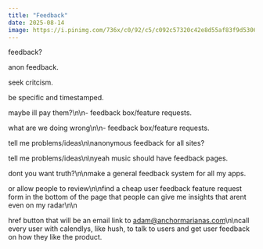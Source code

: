 ```yaml
---
title: "Feedback"
date: 2025-08-14
image: https://i.pinimg.com/736x/c0/92/c5/c092c57320c42e8d55af83f9d5306314.jpg
---
```


feedback?

anon feedback.

seek critcism.

be specific and timestamped.

maybe ill pay them?\n\n- feedback box/feature requests.

what are we doing wrong\n\n- feedback box/feature requests.

tell me problems/ideas\n\nanonymous feedback for all sites?

tell me problems/ideas\n\nyeah music should have feedback pages.

dont you want truth?\n\nmake a general feedback system for all my apps.

or allow people to review\n\nfind a cheap user feedback feature request form in the bottom of the page that people can give me insights that arent even on my radar\n\n

href button that will be an email link to adam@anchormarianas.com\n\ncall every user with calendlys, like hush, to talk to users and get user feedback on how they like the product.
